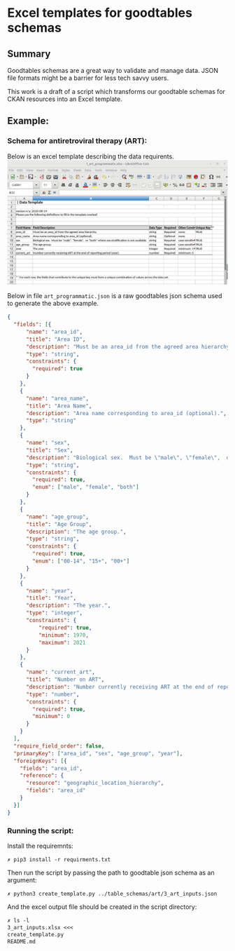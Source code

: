 # Excel templates for goodtables schemas

## Summary
Goodtables schemas are a great way to validate and manage data.
JSON file formats might be a barrier for less tech savvy users. 

This work is a draft of a script which transforms our goodtable schemas for CKAN resources
into an Excel template.
## Example:
### Schema for antiretroviral therapy (ART):
Below is an excel template describing the data requirents.
![alt text][logo]

[logo]: ./art_excel_example.png "Excel schema for antiretroviral therapy (ART)"
Below in file `art_programmatic.json` is a raw goodtables json schema used to generate the above example.
```json
{
  "fields": [{
      "name": "area_id",
      "title": "Area ID",
      "description": "Must be an area_id from the agreed area hierarchy.",
      "type": "string",
      "constraints": {
        "required": true
      }
    },
    {
      "name": "area_name",
      "title": "Area Name",
      "description": "Area name corresponding to area_id (optional).",
      "type": "string"
    },
    {
      "name": "sex",
      "title": "Sex",
      "description": "Biological sex.  Must be \"male\", \"female\",  or \"both\" where sex stratification is not available.",
      "type": "string",
      "constraints": {
        "required": true,
        "enum": ["male", "female", "both"]
      }
    },
    {
      "name": "age_group",
      "title": "Age Group",
      "description": "The age group.",
      "type": "string",
      "constraints": {
        "required": true,
        "enum": ["00-14", "15+", "00+"]
      }
    },
    {
      "name": "year",
      "title": "Year",
      "description": "The year.",
      "type": "integer",
      "constraints": {
          "required": true,
          "minimum": 1970,
          "maximum": 2021
      }
    },
    {
      "name": "current_art",
      "title": "Number on ART",
      "description": "Number currently receiving ART at the end of reporting period (year).",
      "type": "number",
      "constraints": {
        "required": true,
        "minimum": 0
      }
    }
  ],
  "require_field_order": false,
  "primaryKey": ["area_id", "sex", "age_group", "year"],
  "foreignKeys": [{
    "fields": "area_id",
    "reference": {
      "resource": "geographic_location_hierarchy",
      "fields": "area_id"
    }
  }]
}
```

### Running the script:
Install the requiremnts:
```shell script
✗ pip3 install -r requirments.txt
```
Then run the script by passing the path to goodtable json schema as an argument:
```shell script
✗ python3 create_template.py ../table_schemas/art/3_art_inputs.json
```
And the excel output file should be created in the script directory:
```shell script
✗ ls -l
3_art_inputs.xlsx <<<
create_template.py
README.md
```